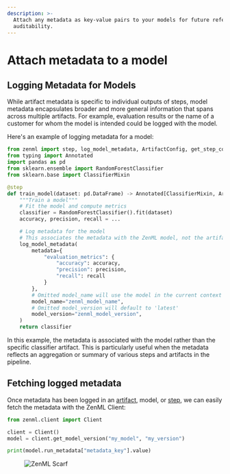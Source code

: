 ```yaml
---
description: >-
  Attach any metadata as key-value pairs to your models for future reference and
  auditability.
---
```


# Attach metadata to a model

## Logging Metadata for Models

While artifact metadata is specific to individual outputs of steps, model metadata encapsulates broader and more general information that spans across multiple artifacts. For example, evaluation results or the name of a customer for whom the model is intended could be logged with the model.

Here's an example of logging metadata for a model:

```python
from zenml import step, log_model_metadata, ArtifactConfig, get_step_context
from typing import Annotated
import pandas as pd
from sklearn.ensemble import RandomForestClassifier
from sklearn.base import ClassifierMixin

@step
def train_model(dataset: pd.DataFrame) -> Annotated[ClassifierMixin, ArtifactConfig(name="sklearn_classifier", is_model_artifact=True)]:
    """Train a model"""
    # Fit the model and compute metrics
    classifier = RandomForestClassifier().fit(dataset)
    accuracy, precision, recall = ...

    # Log metadata for the model
    # This associates the metadata with the ZenML model, not the artifact
    log_model_metadata(
        metadata={
            "evaluation_metrics": {
                "accuracy": accuracy,
                "precision": precision,
                "recall": recall
            }
        },
        # Omitted model_name will use the model in the current context
        model_name="zenml_model_name",
        # Omitted model_version will default to 'latest'
        model_version="zenml_model_version",
    )
    return classifier
```

In this example, the metadata is associated with the model rather than the specific classifier artifact. This is particularly useful when the metadata reflects an aggregation or summary of various steps and artifacts in the pipeline.

## Fetching logged metadata

Once metadata has been logged in an [artifact](attach-metadata-to-an-artifact.md), model, or [step](attach-metadata-to-steps.md), we can easily fetch the metadata with the ZenML Client:

```python
from zenml.client import Client

client = Client()
model = client.get_model_version("my_model", "my_version")

print(model.run_metadata["metadata_key"].value)
```

<figure><img src="https://static.scarf.sh/a.png?x-pxid=f0b4f458-0a54-4fcd-aa95-d5ee424815bc" alt="ZenML Scarf"><figcaption></figcaption></figure>
